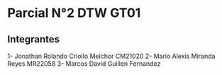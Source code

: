 # Parcial N°2 DTW GT01

## Integrantes

1- Jonathan Rolando Criollo Melchor CM21020
2- Mario Alexis Miranda Reyes MR22058
3- Marcos David Guillen Fernandez
